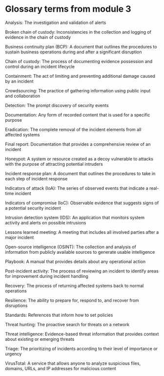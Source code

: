 # Glossary terms from module 3
Analysis: The investigation and validation of alerts 

Broken chain of custody: Inconsistencies in the collection and logging of evidence in the chain of custody

Business continuity plan (BCP): A document that outlines the procedures to sustain business operations during and after a significant disruption

Chain of custody: The process of documenting evidence possession and control during an incident lifecycle

Containment: The act of limiting and preventing additional damage caused by an incident

Crowdsourcing: The practice of gathering information using public input and collaboration

Detection: The prompt discovery of security events

Documentation: Any form of recorded content that is used for a specific purpose

Eradication: The complete removal of the incident elements from all affected systems

Final report: Documentation that provides a comprehensive review of an incident

Honeypot: A system or resource created as a decoy vulnerable to attacks with the purpose of attracting potential intruders

Incident response plan: A document that outlines the procedures to take in each step of incident response

Indicators of attack (IoA): The series of observed events that indicate a real-time incident

Indicators of compromise (IoC): Observable evidence that suggests signs of a potential security incident

Intrusion detection system (IDS): An application that monitors system activity and alerts on possible intrusions

Lessons learned meeting: A meeting that includes all involved parties after a major incident

Open-source intelligence (OSINT): The collection and analysis of information from publicly available sources to generate usable intelligence

Playbook: A manual that provides details about any operational action

Post-incident activity: The process of reviewing an incident to identify areas for improvement during incident handling

Recovery: The process of returning affected systems back to normal operations

Resilience: The ability to prepare for, respond to, and recover from disruptions

Standards: References that inform how to set policies

Threat hunting: The proactive search for threats on a network

Threat intelligence: Evidence-based threat information that provides context about existing or emerging threats

Triage: The prioritizing of incidents according to their level of importance or urgency

VirusTotal: A service that allows anyone to analyze suspicious files, domains, URLs, and IP addresses for malicious content
